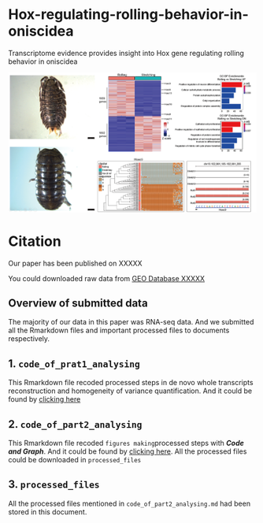 # Hox-regulating-rolling-behavior-in-oniscidea

Transcriptome evidence provides insight into Hox gene regulating rolling behavior in oniscidea

![image-20200812220655996](README.assets/image-20200812220655996.png)

# Citation

Our paper has been published on XXXXX

You could downloaded raw data from [GEO Database XXXXX](https://www.ncbi.nlm.nih.gov/geo/query/acc.cgi?acc=GSE145190)

## Overview of submitted data

The majority of our data in this paper was RNA-seq data. And we submitted all the Rmarkdown files and important processed files to documents respectively. 

## 1. ```code_of_prat1_analysing```

This Rmarkdown file recoded processed steps in de novo whole transcripts reconstruction and homogeneity of variance quantification. And it could be found by [clicking here](code_of_prat1_analysing.md)

## 2. ```code_of_part2_analysing``` 

This Rmarkdown file recoded ```figures making```processed steps with ***Code and Graph***. And it could be found by [clicking here](code_of_part2_analysing.md). All the processed files could be downloaded in ```processed_files``` 

## 3. ```processed_files``` 

All the processed files mentioned in ```code_of_part2_analysing.md```  had been stored in this document. 


















